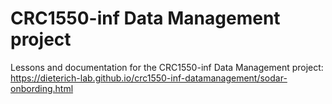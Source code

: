 # CRC1550-inf Data Management project

Lessons and documentation for the CRC1550-inf Data Management project: https://dieterich-lab.github.io/crc1550-inf-datamanagement/sodar-onbording.html
